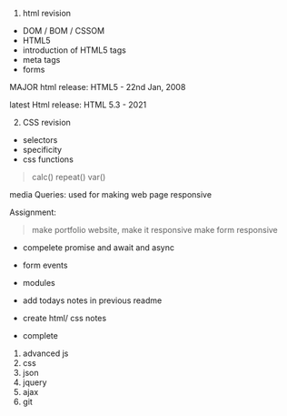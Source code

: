1. html revision 
- DOM / BOM / CSSOM 
- HTML5 
- introduction of HTML5 tags 
- meta tags 
- forms 


MAJOR html release: 
HTML5 - 22nd Jan, 2008

latest Html release:
HTML 5.3 - 2021

2. CSS revision
- selectors 
- specificity 
- css functions 
> calc() 
> repeat()
> var()

media Queries: 
used for making web page responsive 

Assignment:
> make portfolio website, make it responsive 
> make form responsive 


- compelete promise and await and async 
- form events 
- modules 

- add todays notes in previous readme 

- create html/ css notes 

- complete
1. advanced js 
2. css
3. json 
4. jquery 
5. ajax 
6. git 